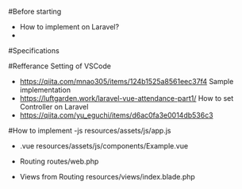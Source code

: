 #Before starting
- How to implement on Laravel?
-  

#Specifications


#Refferance
Setting of VSCode
- https://qiita.com/mnao305/items/124b1525a8561eec37f4
Sample implementation 
- https://luftgarden.work/laravel-vue-attendance-part1/
How to set Controller on Laravel
- https://qiita.com/yu_eguchi/items/d6ac0fa3e0014db536c3



#How to implement 
-js
resources/assets/js/app.js

- .vue
resources/assets/js/components/Example.vue

- Routing
routes/web.php

- Views from Routing
resources/views/index.blade.php

